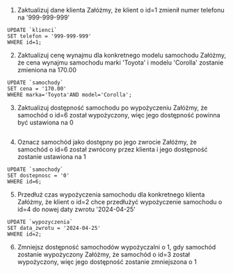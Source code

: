 1. Zaktualizuj dane klienta 
Załóżmy, że klient o id=1 zmienił numer telefonu na '999-999-999'  
```
UPDATE `klienci`
SET telefon = '999-999-999'
WHERE id=1;
```
2. Zaktualizuj cenę wynajmu dla konkretnego modelu samochodu
Załóżmy, że cena wynajmu samochodu marki 'Toyota' i modelu 'Corolla' zostanie zmieniona na 170.00  
```
UPDATE `samochody`
SET cena = '170.00'
WHERE marka='Toyota'AND model='Corolla';
```
3. Zaktualizuj dostępność samochodu po wypożyczeniu
Załóżmy, że samochód o id=6 został wypożyczony, więc jego dostępność powinna być ustawiona na 0  
```

```
4. Oznacz samochód jako dostępny po jego zwrocie
Załóżmy, że samochód o id=6 został zwrócony przez klienta i jego dostępność zostanie ustawiona na 1  
```
UPDATE `samochody`
SET dostepnosc = '0'
WHERE id=6;
```
5. Przedłuż czas wypożyczenia samochodu dla konkretnego klienta
Załóżmy, że klient o id=2 chce przedłużyć wypożyczenie samochodu o id=4 do nowej daty zwrotu '2024-04-25'  
```
UPDATE `wypozyczenia`
SET data_zwrotu = '2024-04-25' 
WHERE id=2;
```
6. Zmniejsz dostępność samochodów wypożyczalni o 1, gdy samochód zostanie wypożyczony
Załóżmy, że samochód o id=3 został wypożyczony, więc jego dostępność zostanie zmniejszona o 1
```

```

